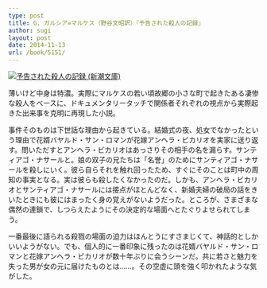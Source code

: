 ```yaml
---
type: post
title: G. ガルシア=マルケス（野谷文昭訳）『予告された殺人の記録』
author: sugi
layout: post
date: 2014-11-13
url: /book/5151/
---
```

<a href="http://www.amazon.co.jp/exec/obidos/ASIN/4102052119/chezsugi-22/ref=nosim/" onclick="_gaq.push(['_trackEvent', 'outbound-article', 'http://www.amazon.co.jp/exec/obidos/ASIN/4102052119/chezsugi-22/ref=nosim/', '']);" name="amazletlink" target="_blank"><img src="http://i2.wp.com/ecx.images-amazon.com/images/I/61QBRNPWBZL._SL160_.jpg?w=660" alt="予告された殺人の記録 (新潮文庫)" class="alignleft"  data-recalc-dims="1" /></a>

薄いけど中身は特濃。実際にマルケスの若い頃故郷の小さな町で起きたある凄惨な殺人をベースに、ドキュメンタリータッチで関係者それぞれの視点から実際起きた出来事を克明に再現した小説。

事件そのものは下世話な理由から起きている。結婚式の夜、処女でなかったという理由で花婿バヤルド・サン・ロマンが花嫁アンヘラ・ビカリオを実家に送り返す。問いただすとアンヘラ・ビカリオはあっさりその相手の名を漏らす。サンティアゴ・ナサールと。娘の双子の兄たちは「名誉」のためにサンティアゴ・ナサールを殺しにいく。彼ら自らそれを触れ回ったため、すぐにそのことは町中の周知の事実となる。実は彼らも殺したくなかったのだ。しかも、アンヘラ・ビカリオとサンティアゴ・ナサールには接点がほとんどなく、新婚夫婦の破局の話をきいたときにも彼にはまったく身の覚えがないようだった。ところが、さまざまな偶然の連鎖で、しつらえたようにその決定的な場面へとたぐりよせられてしまう。

一番最後に語られる殺戮の場面の迫力はほんとうにすさまじくて、神話的としかいいようがない。でも、個人的に一番印象に残ったのは花婿バヤルド・サン・ロマンと花嫁アンヘラ・ビカリオが数十年ぶりに会うシーンだ。共に若さと魅力を失った男が女の元に届けたものとは……。その空虚に頭を強く叩かれたような気がした。